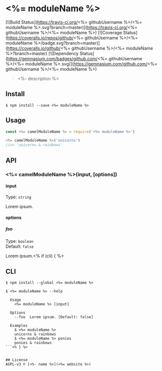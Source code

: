# <%= moduleName %>
[![Build Status](https://travis-ci.org/<%= githubUsername %>/<%= moduleName %>.svg?branch=master)](https://travis-ci.org/<%= githubUsername %>/<%= moduleName %>)
[![Coverage Status](https://coveralls.io/repos/github/<%= githubUsername %>/<%= moduleName %>/badge.svg?branch=master)](https://coveralls.io/github/<%= githubUsername %>/<%= moduleName %>?branch=master)
[![Dependency Status](https://gemnasium.com/badges/github.com/<%= githubUsername %>/<%= moduleName %>.svg)](https://gemnasium.com/github.com/<%= githubUsername %>/<%= moduleName %>)
> <%- description %>

## Install
```
$ npm install --save <%= moduleName %>
```

## Usage
```js
const <%= camelModuleName %> = require('<%= moduleName %>')

<%= camelModuleName %>('unicorns')
//=> 'unicorns & rainbows'
```

## API
### <%= camelModuleName %>(input, [options])
#### input
Type: `string`

Lorem ipsum.

#### options
##### foo
Type: `boolean`<br>
Default: `false`

Lorem ipsum.<% if (cli) { %>

## CLI
```
$ npm install --global <%= moduleName %>
```

```
$ <%= moduleName %> --help

  Usage
    <%= moduleName %> [input]

  Options
    --foo  Lorem ipsum. [Default: false]

  Examples
    $ <%= moduleName %>
    unicorns & rainbows
    $ <%= moduleName %> ponies
    ponies & rainbows
```<% } %>


## License
AGPL-v3 © [<%- name %>](<%= website %>)
